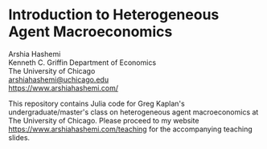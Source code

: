 # Introduction to Heterogeneous Agent Macroeconomics
Arshia Hashemi  
Kenneth C. Griffin Department of Economics  
The University of Chicago  
arshiahashemi@uchicago.edu  
https://www.arshiahashemi.com/ 

This repository contains Julia code for Greg Kaplan's undergraduate/master's class on heterogeneous agent macroeconomics at The University of Chicago. Please proceed to my website https://www.arshiahashemi.com/teaching for the accompanying teaching slides.
